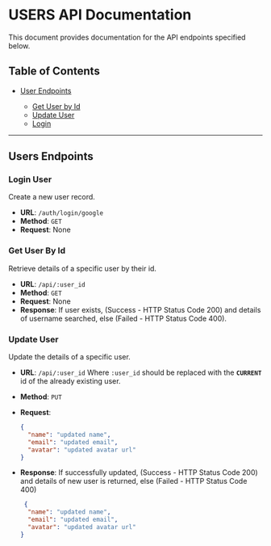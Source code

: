 # USERS API Documentation

This document provides documentation for the API endpoints specified below.

## Table of Contents

- [User Endpoints](#user-endpoints)

  - [Get User by Id](#get-user-by-Id)
  - [Update User](#update-user)
  - [Login](#login-user)

---

## Users Endpoints


### Login User

Create a new user record.

- **URL**: `/auth/login/google`
- **Method**: `GET`
- **Request**: None


### Get User By Id

Retrieve details of a specific user by their id.

- **URL**: `/api/:user_id`
- **Method**: `GET`
- **Request**: None
- **Response**: If user exists, (Success - HTTP Status Code 200) and details of username searched, else (Failed - HTTP Status Code 400).


### Update User

Update the details of a specific user.

- **URL**: `/api/:user_id` Where `:user_id` should be replaced with the **`CURRENT`** id of the already existing user.
- **Method**: `PUT`
- **Request**:

  ```json
  {
    "name": "updated name",
    "email": "updated email",
    "avatar": "updated avatar url"
  }
  ```
- **Response**: If successfully updated, (Success - HTTP Status Code 200) and details of new user is returned, else (Failed - HTTP Status Code 400)
  ```json
   {
    "name": "updated name",
    "email": "updated email",
    "avatar": "updated avatar url"
  }
  ```

